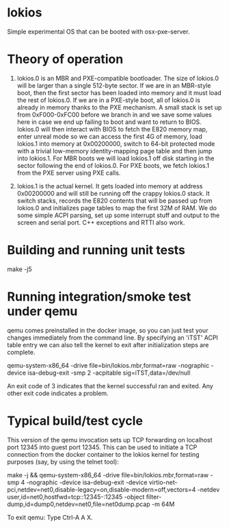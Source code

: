 # lokios

Simple experimental OS that can be booted with osx-pxe-server.

# Theory of operation

1. lokios.0 is an MBR and PXE-compatible bootloader.  The size of lokios.0 will be larger than a single 512-byte sector.  If we are in an MBR-style boot, then the first sector has been loaded into memory and it must load the rest of lokios.0.  If we are in a PXE-style boot, all of lokios.0 is already in memory thanks to the PXE mechanism.  A small stack is set up from 0xF000-0xFC00 before we branch in and we save some values here in case we end up failing to boot and want to return to BIOS.  lokios.0 will then interact with BIOS to fetch the E820 memory map, enter unreal mode so we can access the first 4G of memory, load lokios.1 into memory at 0x00200000, switch to 64-bit protected mode with a trivial low-memory identity-mapping page table and then jump into lokios.1.  For MBR boots we will load lokios.1 off disk starting in the sector following the end of lokios.0.  For PXE boots, we fetch lokios.1 from the PXE server using PXE calls.

2. lokios.1 is the actual kernel.  It gets loaded into memory at address 0x00200000 and will still be running off the crappy lokios.0 stack.  It switch stacks, records the E820 contents that will be passed up from lokios.0 and initializes page tables to map the first 32M of RAM.  We do some simple ACPI parsing, set up some interrupt stuff and output to the screen and serial port.  C++ exceptions and RTTI also work.

# Building and running unit tests

make -j5

# Running integration/smoke test under qemu

qemu comes preinstalled in the docker image, so you can just test your changes immediately from the command line.  By specifying an 'iTST' ACPI table entry we can also tell the kernel to exit after initialization steps are complete.

qemu-system-x86_64 -drive file=bin/lokios.mbr,format=raw -nographic -device isa-debug-exit -smp 2 -acpitable sig=iTST,data=/dev/null

An exit code of 3 indicates that the kernel successful ran and exited.  Any other exit code indicates a problem.

# Typical build/test cycle

This version of the qemu invocation sets up TCP forwarding on localhost port 12345 into guest port 12345.  This can be used to initiate a TCP connection from the docker container to the lokios kernel for testing purposes (say, by using the telnet tool):

make -j && qemu-system-x86_64 -drive file=bin/lokios.mbr,format=raw -smp 4 -nographic -device isa-debug-exit -device virtio-net-pci,netdev=net0,disable-legacy=on,disable-modern=off,vectors=4 -netdev user,id=net0,hostfwd=tcp::12345-:12345 -object filter-dump,id=dump0,netdev=net0,file=net0dump.pcap -m 64M

To exit qemu: Type Ctrl-A A X.
